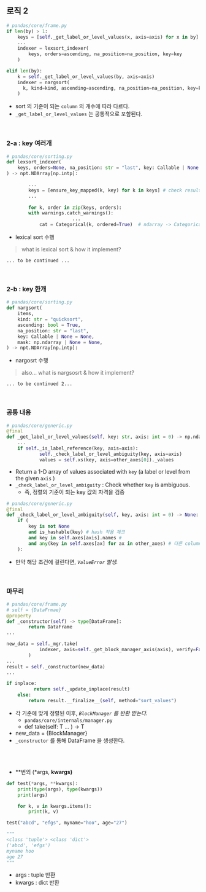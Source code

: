 ## 로직 2

```python
# pandas/core/frame.py
if len(by) > 1:
	keys = [self._get_label_or_level_values(x, axis=axis) for x in by]
	...
	indexer = lexsort_indexer(
		keys, orders=ascending, na_position=na_position, key=key
	)

elif len(by):
	k = self._get_label_or_level_values(by, axis=axis)
	indexer = nargsort(
	  k, kind=kind, ascending=ascending, na_position=na_position, key=key
	)
```

- sort 의 기준이 되는 `column` 의 개수에 따라 다르다.
- `_get_label_or_level_values` 는 공통적으로 포함된다.

<br/>

### 2-a : key 여러개

```python
# pandas/core/sorting.py
def lexsort_indexer(
    keys, orders=None, na_position: str = "last", key: Callable | None = None
) -> npt.NDArray[np.intp]:

		...
		keys = [ensure_key_mapped(k, key) for k in keys] # check resulting value has the same shape
		...
		
		for k, order in zip(keys, orders):
        with warnings.catch_warnings():
						...
            cat = Categorical(k, ordered=True)  # ndarray -> Categorical
```

- lexical sort 수행

> what is lexical sort & how it implement?
> 

 `... to be continued ...`

<br/>

### 2-b : key 한개

```python
# pandas/core/sorting.py
def nargsort(
    items,
    kind: str = "quicksort",
    ascending: bool = True,
    na_position: str = "last",
    key: Callable | None = None,
    mask: np.ndarray | None = None,
) -> npt.NDArray[np.intp]:
```

- nargosrt 수행

> also... what is nargsosrt & how it implement?
> 

 `... to be continued 2...`


<br/>


### 공통 내용

```python
# pandas/core/generic.py
@final
def _get_label_or_level_values(self, key: str, axis: int = 0) -> np.ndarray:
	...
	if self._is_label_reference(key, axis=axis):
            self._check_label_or_level_ambiguity(key, axis=axis)
            values = self.xs(key, axis=other_axes[0])._values
```

- Return a 1-D array of values associated with `key` (a label or level from the given `axis` )
- `_check_label_or_level_ambiguity` : Check whether `key` is ambiguous.
    - 즉, 정렬의 기준이 되는 key 값의 자격을 검증
    

```python
# pandas/core/generic.py
@final
def _check_label_or_level_ambiguity(self, key, axis: int = 0) -> None:
	if (
        key is not None
        and is_hashable(key) # hash 적용 체크 
        and key in self.axes[axis].names # 
        and any(key in self.axes[ax] for ax in other_axes) # 다른 column 에 겹치는게 있는지
    ):
```

- 만약  해당 조건에 걸린다면, *`ValueError` 발생.*

<br/> 
 

### 마무리

```python
# pandas/core/frame.py
# self = {DataFrmae} 
@property
def _constructor(self) -> type[DataFrame]:
		return DataFrame
...

new_data = self._mgr.take(
            indexer, axis=self._get_block_manager_axis(axis), verify=False
        )
...
result = self._constructor(new_data) 
... 

if inplace:
	      return self._update_inplace(result)
    else:
        return result.__finalize__(self, method="sort_values")

```

- 각 기준에 맞게 정렬된 이후, *`BlockManager` 를 반환 받는다.*
    - `pandas/core/internals/manager.py`
    - def take(self: T ... ) → T
- new_data  = {BlockManager}
- `_constructor` 를 통해 DataFrame 을 생성한다.

 
 
<br/>

<br/>

- **번외 (*args, **kwargs)**

```python
def test(*args, **kwargs):
    print(type(args), type(kwargs))
    print(args)

    for k, v in kwargs.items():
        print(k, v)

test("abcd", "efgs", myname="hoo", age="27")

"""
<class 'tuple'> <class 'dict'>
('abcd', 'efgs')
myname hoo
age 27
"""
```

- args : tuple 반환
- kwargs : dict 반환
